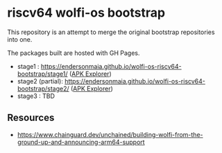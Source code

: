 # riscv64 wolfi-os bootstrap

This repository is an attempt to merge the original bootstrap repositories into one.

The packages built are hosted with GH Pages.

- stage1 : https://endersonmaia.github.io/wolfi-os-riscv64-bootstrap/stage1/ ([APK Explorer](https://apk.dag.dev/https/endersonmaia.github.io/wolfi-os-riscv64-bootstrap/stage1/riscv64/APKINDEX.tar.gz@etag:36363161613838632d356339/APKINDEX))
- stage2 (partial): https://endersonmaia.github.io/wolfi-os-riscv64-bootstrap/stage2/ ([APK Explorer](https://apk.dag.dev/https/endersonmaia.github.io/wolfi-os-riscv64-bootstrap/stage2/riscv64/APKINDEX.tar.gz@etag:36363161613838632d383563/APKINDEX))
- stage3 : TBD

## Resources

- https://www.chainguard.dev/unchained/building-wolfi-from-the-ground-up-and-announcing-arm64-support